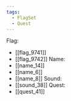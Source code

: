 ```yaml
---
tags:
  - FlagSet
  - Quest
---
```

Flag:
- [[flag_9741]]
- [[flag_9742]]
Name:
- [[name_14]]
- [[name_6]]
- [[name_8]]
Sound:
- [[sound_38]]
Quest:
- [[quest_41]]
